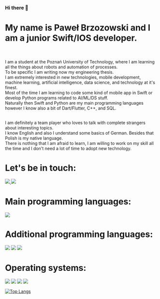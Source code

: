### Hi there 👋

# My name is Paweł Brzozowski and I am a junior Swift/IOS developer. </br> <br>
I am a student at the Poznań University of Technology, where I am learning all the things about robots and automation of processes. </br> 
To be specific I am writing now my engineering thesis. </br>
I am extremely interested in new technologies, mobile development, machine learning, artificial intelligence, data science, and technology at it's finest. </br>
Most of the time I am learning to code some kind of mobile app in Swift or develop Python programs related to AI/ML/DS stuff. </br>
Naturally then Swift and Python are my main programming languages however I know also a bit of Dart/Flutter, C++, and SQL. </br> </br>

I am definitely a team player who loves to talk with complete strangers about interesting topics. </br>
I know English and also I understand some basics of German. Besides that Polish is my native language. </br>
There is nothing that I am afraid to learn, I am willing to work on my skill all the time and I don't need a lot of time to adopt new technology. </br>

# Let's be in touch: </br>
<a href="mailto:pawelbrzozowskigplus@gmail.com" > <img src="https://img.shields.io/badge/Gmail-D14836?style=for-the-badge&logo=gmail&logoColor=white" /> </a>
<a href=https://www.linkedin.com/in/pawe%C5%82-brzozowski-7bb636219/ > <img src="https://img.shields.io/badge/LinkedIn-0077B5?style=for-the-badge&logo=linkedin&logoColor=white" /> </a>

# Main programming languages: </br>
<img src="https://img.shields.io/badge/Swift-FA7343?style=for-the-badge&logo=swift&logoColor=white" />

# Additional programming languages: </br>
<img src="{https://img.shields.io/badge/Python-3776AB?style=for-the-badge&logo=python&logoColor=white" />
<img src="https://img.shields.io/badge/Flutter-02569B?style=for-the-badge&logo=flutter&logoColor=white" />
<img src="https://img.shields.io/badge/C%2B%2B-00599C?style=for-the-badge&logo=c%2B%2B&logoColor=white" />

# Operating systems: </br>
<img src="https://img.shields.io/badge/mac%20os-000000?style=for-the-badge&logo=apple&logoColor=white" />
<img src="https://img.shields.io/badge/iOS-000000?style=for-the-badge&logo=ios&logoColor=white" />
<img src="https://img.shields.io/badge/Windows-0078D6?style=for-the-badge&logo=windows&logoColor=white" />
<img src="https://img.shields.io/badge/Linux-FCC624?style=for-the-badge&logo=linux&logoColor=black" />
 
[![Top Langs](https://github-readme-stats.vercel.app/api/top-langs/?username=BrzozowskiPawel)](https://github.com/anuraghazra/github-readme-stats)





